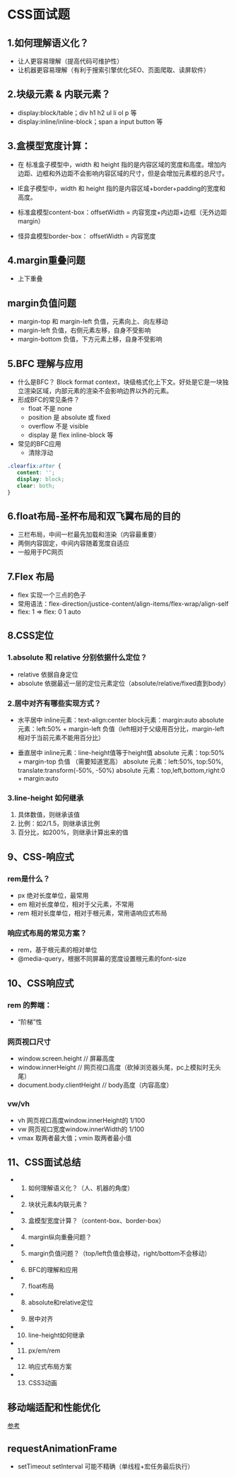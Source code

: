 # CSS面试题

## 1.如何理解语义化？
- 让人更容易理解（提高代码可维护性）
- 让机器更容易理解（有利于搜索引擎优化SEO、页面爬取、读屏软件）

## 2.块级元素 & 内联元素？
- display:block/table；div h1 h2 ul li ol p 等
- display:inline/inline-block；span a input button 等

## 3.盒模型宽度计算：
- 在 标准盒子模型中，width 和 height 指的是内容区域的宽度和高度。增加内边距、边框和外边距不会影响内容区域的尺寸，但是会增加元素框的总尺寸。
- IE盒子模型中，width 和 height 指的是内容区域+border+padding的宽度和高度。

- 标准盒模型content-box：offsetWidth = 内容宽度+内边距+边框（无外边距margin）
- 怪异盒模型border-box： offsetWidth = 内容宽度

## 4.margin重叠问题
- 上下重叠
## margin负值问题
- margin-top 和 margin-left 负值，元素向上、向左移动
- margin-left 负值，右侧元素左移，自身不受影响
- margin-bottom 负值，下方元素上移，自身不受影响


## 5.BFC 理解与应用
- 什么是BFC？ Block format context，块级格式化上下文。好处是它是一块独立渲染区域，内部元素的渲染不会影响边界以外的元素。
- 形成BFC的常见条件？
   - float 不是 none
   - position 是 absolute 或 fixed
   - overflow 不是 visible
   - display 是 flex inline-block 等
- 常见的BFC应用
   - 清除浮动
```css
.clearfix:after {
   content: '';
   display: block;
   clear: both;
}
```

## 6.float布局-圣杯布局和双飞翼布局的目的
- 三栏布局，中间一栏最先加载和渲染（内容最重要）
- 两侧内容固定，中间内容随着宽度自适应
- 一般用于PC网页

## 7.Flex 布局
- flex 实现一个三点的色子
- 常用语法：flex-direction/justice-content/align-items/flex-wrap/align-self
- flex: 1 => flex: 0 1 auto

## 8.CSS定位
### 1.absolute 和 relative 分别依据什么定位？
- relative 依据自身定位
- absolute 依据最近一层的定位元素定位（absolute/relative/fixed直到body）

### 2.居中对齐有哪些实现方式？

- 水平居中 
inline元素：text-align:center
block元素：margin:auto
absolute元素：left:50% + margin-left 负值（left相对于父级用百分比，margin-left相对于当前元素不能用百分比）

- 垂直居中
inline元素：line-height值等于height值
absolute 元素：top:50% + margin-top 负值 （需要知道宽高）
absolute 元素：left:50%, top:50%, translate:transform(-50%, -50%)
absolute 元素：top,left,bottom,right:0 + margin:auto

### 3.line-height 如何继承
1. 具体数值，则继承该值
2. 比例：如2/1.5，则继承该比例
3. 百分比，如200%，则继承计算出来的值

## 9、CSS-响应式
### rem是什么？
- px 绝对长度单位，最常用
- em 相对长度单位，相对于父元素，不常用
- rem 相对长度单位，相对于根元素，常用语响应式布局

### 响应式布局的常见方案？
- rem，基于根元素的相对单位
- @media-query，根据不同屏幕的宽度设置根元素的font-size

## 10、CSS响应式

### rem 的弊端：
- “阶梯”性

### 网页视口尺寸
- window.screen.height // 屏幕高度
- window.innerHeight // 网页视口高度（砍掉浏览器头尾，pc上模拟时无头尾）
- document.body.clientHeight // body高度（内容高度）

### vw/vh
- vh 网页视口高度window.innerHeight的 1/100 
- vw 网页视口宽度window.innerWidth的 1/100
- vmax 取两者最大值；vmin 取两者最小值

## 11、CSS面试总结
- 1. 如何理解语义化？（人、机器的角度）
- 2. 块状元素&内联元素？
- 3. 盒模型宽度计算？（content-box、border-box）
- 4. margin纵向重叠问题？
- 5. margin负值问题？（top/left负值会移动，right/bottom不会移动）
- 6. BFC的理解和应用
- 7. float布局 
- 8. absolute和relative定位
- 9. 居中对齐
- 10. line-height如何继承
- 11. px/em/rem
- 12. 响应式布局方案
- 13. CSS3动画


## 移动端适配和性能优化
[参考](https://blog.csdn.net/frontend_frank/article/details/106110664)

## requestAnimationFrame
- setTimeout setInterval 可能不精确（单线程+宏任务最后执行）